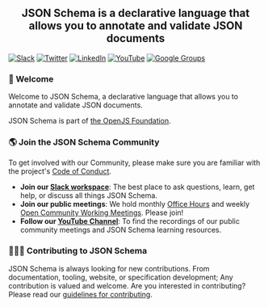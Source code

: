 <h2 align="center">JSON Schema is a declarative language that allows you to annotate and validate JSON documents</h2>

[![Slack](https://img.shields.io/static/v1?label=Slack&message=@json-schema&color=yellow)](https://asyncapi.slack.com)
[![Twitter](https://img.shields.io/static/v1?label=Twitter&message=@jsonschema&color=9cf)](https://twitter.com/jsonschema)
[![LinkedIn](https://img.shields.io/static/v1?label=LinkedIn&message=@jsonschema&color=lightgray)](https://www.linkedin.com/company/jsonschema)
[![YouTube](https://img.shields.io/static/v1?label=Youtube&message=@JSONSchemaOrgOfficial&color=red)](https://www.youtube.com/@JSONSchemaOrgOfficial)
[![Google Groups](https://img.shields.io/static/v1?label=Google&nbsp;Groups&message=@json-schema&color==blueviolet)](https://groups.google.com/g/json-schema)

### 👋 Welcome
Welcome to JSON Schema, a declarative language that allows you to annotate and validate JSON documents.

JSON Schema is part of [the OpenJS Foundation](https://openjsf.org/blog/2022/01/31/json-schema-joins-openjs-foundation/).

### 🌎 Join the JSON Schema Community
To get involved with our Community, please make sure you are familiar with the project's [Code of Conduct](https://github.com/json-schema-org/.github/blob/main/CODE_OF_CONDUCT.md).

- **Join our [Slack workspace](https://json-schema.org/slack)**: The best place to ask questions, learn, get help, or discuss all things JSON Schema.
- **Join our public meetings**: We hold monthly [Office Hours](https://github.com/orgs/json-schema-org/discussions/34) and weekly [Open Community Working Meetings](https://github.com/orgs/json-schema-org/discussions/35). Please join!
- **Follow our [YouTube Channel](https://www.youtube.com/watch?v=48S8-GwRh-g&list=PLHVhS4Tj1YZPYt6sMkvf4nW8zKvZExVA4)**: To find the recordings of our public community meetings and JSON Schema learning resources.

### 👩🏽‍💻 Contributing to JSON Schema

JSON Schema is always looking for new contributions. From documentation, tooling, website, or specification development; Any contribution is valued and welcome. Are you interested in contributing? Please read our [guidelines for contributing](CONTRIBUTING.md).
